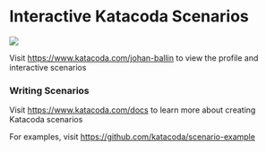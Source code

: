 # Interactive Katacoda Scenarios

[![](http://shields.katacoda.com/katacoda/johan-ballin/count.svg)](https://www.katacoda.com/johan-ballin "Get your profile on Katacoda.com")

Visit https://www.katacoda.com/johan-ballin to view the profile and interactive scenarios

### Writing Scenarios
Visit https://www.katacoda.com/docs to learn more about creating Katacoda scenarios

For examples, visit https://github.com/katacoda/scenario-example
